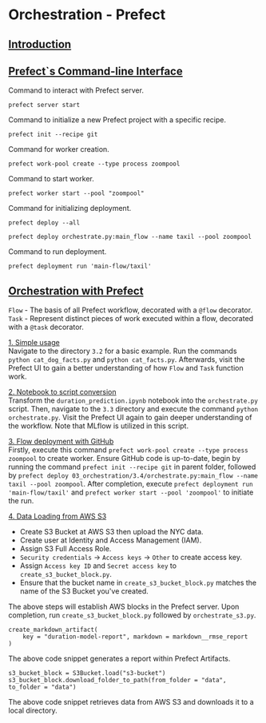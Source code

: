 
# Orchestration - Prefect

## <ins>Introduction</ins>

## <ins>Prefect`s Command-line Interface</ins>
Command to interact with Prefect server.
<br />
```
prefect server start
```

Command to initialize a new Prefect project with a specific recipe.
<br>
```
prefect init --recipe git
```

Command for worker creation.
```
prefect work-pool create --type process zoompool
```

Command to start worker.
```
prefect worker start --pool "zoompool"
```

Command for initializing deployment.
```
prefect deploy --all
```
```
prefect deploy orchestrate.py:main_flow --name taxil --pool zoompool
```

Command to run deployment.
```
prefect deployment run 'main-flow/taxil'
```

## <ins>Orchestration with Prefect</ins>
`Flow` - The basis of all Prefect workflow, decorated with a `@flow` decorator.
<br>
`Task` - Represent distinct pieces of work executed within a flow, decorated with a `@task` decorator.

<ins>1. Simple usage</ins>
<br>
Navigate to the directory `3.2` for a basic example. Run the commands `python cat_dog_facts.py` and `python cat_facts.py`. Afterwards, visit the Prefect UI to gain a better understanding of how `Flow` and `Task` function work.

<ins>2. Notebook to script conversion</ins>
<br>
Transform the `duration_prediction.ipynb` notebook into the `orchestrate.py` script. Then, navigate to the `3.3` directory and execute the command `python orchestrate.py`. Visit the Prefect UI again to gain deeper understanding of the workflow. Note that MLflow is utilized in this script.

<ins>3. Flow deployment with GitHub</ins>
<br>
Firstly, execute this command `prefect work-pool create --type process zoompool` to create worker. Ensure GitHub code is up-to-date, begin by running the command `prefect init --recipe git` in parent folder, followed by `prefect deploy 03_orchestration/3.4/orchestrate.py:main_flow --name taxil --pool zoompool`. After completion, execute `prefect deployment run 'main-flow/taxil'` and `prefect worker start --pool 'zoompool'` to initiate the run.

<ins>4. Data Loading from AWS S3</ins>
<br>
- Create S3 Bucket at AWS S3 then upload the NYC data.
- Create user at Identity and Access Management (IAM).
- Assign S3 Full Access Role.
- `Security credentials` -> `Access keys` -> `Other` to create access key.
- Assign `Access key ID` and `Secret access key` to `create_s3_bucket_block.py`.
- Ensure that the bucket name in `create_s3_bucket_block.py` matches the name of the S3 Bucket you've created.

The above steps will establish AWS blocks in the Prefect server. Upon completion, run `create_s3_bucket_block.py` followed by `orchestrate_s3.py`.

```
create_markdown_artifact(
    key = "duration-model-report", markdown = markdown__rmse_report
)
```
The above code snippet generates a report within Prefect Artifacts.

```
s3_bucket_block = S3Bucket.load("s3-bucket")
s3_bucket_block.download_folder_to_path(from_folder = "data", to_folder = "data")
```
The above code snippet retrieves data from AWS S3 and downloads it to a local directory.